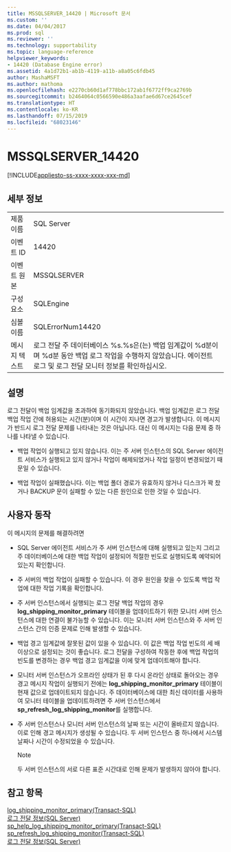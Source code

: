 ```yaml
---
title: MSSQLSERVER_14420 | Microsoft 문서
ms.custom: ''
ms.date: 04/04/2017
ms.prod: sql
ms.reviewer: ''
ms.technology: supportability
ms.topic: language-reference
helpviewer_keywords:
- 14420 (Database Engine error)
ms.assetid: 4a1d72b1-ab1b-4119-a11b-a8a05c6fdb45
author: MashaMSFT
ms.author: mathoma
ms.openlocfilehash: e2270cb60d1af778bbc172ab1f6772ff9ca2769b
ms.sourcegitcommit: b2464064c0566590e486a3aafae6d67ce2645cef
ms.translationtype: HT
ms.contentlocale: ko-KR
ms.lasthandoff: 07/15/2019
ms.locfileid: "68023146"
---
```

# <a name="mssqlserver14420"></a>MSSQLSERVER_14420
[!INCLUDE[appliesto-ss-xxxx-xxxx-xxx-md](../../includes/appliesto-ss-xxxx-xxxx-xxx-md.md)]
  
## <a name="details"></a>세부 정보  
  
|||  
|-|-|  
|제품 이름|SQL Server|  
|이벤트 ID|14420|  
|이벤트 원본|MSSQLSERVER|  
|구성 요소|SQLEngine|  
|심볼 이름|SQLErrorNum14420|  
|메시지 텍스트|로그 전달 주 데이터베이스 %s.%s은(는) 백업 임계값이 %d분이며 %d분 동안 백업 로그 작업을 수행하지 않았습니다. 에이전트 로그 및 로그 전달 모니터 정보를 확인하십시오.|  
  
## <a name="explanation"></a>설명  
로그 전달이 백업 임계값을 초과하여 동기화되지 않았습니다. 백업 임계값은 로그 전달 백업 작업 간에 허용되는 시간(분)이며 이 시간이 지나면 경고가 발생합니다. 이 메시지가 반드시 로그 전달 문제를 나타내는 것은 아닙니다. 대신 이 메시지는 다음 문제 중 하나를 나타낼 수 있습니다.  
  
-   백업 작업이 실행되고 있지 않습니다. 이는 주 서버 인스턴스의 SQL Server 에이전트 서비스가 실행되고 있지 않거나 작업이 해제되었거나 작업 일정이 변경되었기 때문일 수 있습니다.  
  
-   백업 작업이 실패했습니다. 이는 백업 폴더 경로가 유효하지 않거나 디스크가 꽉 찼거나 BACKUP 문이 실패할 수 있는 다른 원인으로 인한 것일 수 있습니다.  
  
## <a name="user-action"></a>사용자 동작  
이 메시지의 문제를 해결하려면  
  
-   SQL Server 에이전트 서비스가 주 서버 인스턴스에 대해 실행되고 있는지 그리고 주 데이터베이스에 대한 백업 작업이 설정되어 적절한 빈도로 실행되도록 예약되어 있는지 확인합니다.  
  
-   주 서버의 백업 작업이 실패할 수 있습니다. 이 경우 원인을 찾을 수 있도록 백업 작업에 대한 작업 기록을 확인합니다.  
  
-   주 서버 인스턴스에서 실행되는 로그 전달 백업 작업의 경우 **log_shipping_monitor_primary** 테이블을 업데이트하기 위한 모니터 서버 인스턴스에 대한 연결이 불가능할 수 있습니다. 이는 모니터 서버 인스턴스와 주 서버 인스턴스 간의 인증 문제로 인해 발생할 수 있습니다.  
  
-   백업 경고 임계값에 잘못된 값이 있을 수 있습니다. 이 값은 백업 작업 빈도의 세 배 이상으로 설정되는 것이 좋습니다. 로그 전달을 구성하여 작동한 후에 백업 작업의 빈도를 변경하는 경우 백업 경고 임계값을 이에 맞게 업데이트해야 합니다.  
  
-   모니터 서버 인스턴스가 오프라인 상태가 된 후 다시 온라인 상태로 돌아오는 경우 경고 메시지 작업이 실행되기 전에는 **log_shipping_monitor_primary** 테이블이 현재 값으로 업데이트되지 않습니다. 주 데이터베이스에 대한 최신 데이터를 사용하여 모니터 테이블을 업데이트하려면 주 서버 인스턴스에서 **sp_refresh_log_shipping_monitor**를 실행합니다.  
  
-   주 서버 인스턴스나 모니터 서버 인스턴스의 날짜 또는 시간이 올바르지 않습니다. 이로 인해 경고 메시지가 생성될 수 있습니다. 두 서버 인스턴스 중 하나에서 시스템 날짜나 시간이 수정되었을 수 있습니다.  
  
    > [!NOTE]  
    > 두 서버 인스턴스의 서로 다른 표준 시간대로 인해 문제가 발생하지 않아야 합니다.  
  
## <a name="see-also"></a>참고 항목  
[log_shipping_monitor_primary&#40;Transact-SQL&#41;](~/relational-databases/system-tables/log-shipping-monitor-primary-transact-sql.md)  
[로그 전달 정보&#40;SQL Server&#41;](~/database-engine/log-shipping/about-log-shipping-sql-server.md)  
[sp_help_log_shipping_monitor_primary&#40;Transact-SQL&#41;](~/relational-databases/system-stored-procedures/sp-help-log-shipping-monitor-primary-transact-sql.md)  
[sp_refresh_log_shipping_monitor&#40;Transact-SQL&#41;](~/relational-databases/system-stored-procedures/sp-help-log-shipping-monitor-transact-sql.md)  
[로그 전달 정보&#40;SQL Server&#41;](~/database-engine/log-shipping/about-log-shipping-sql-server.md)  
  
